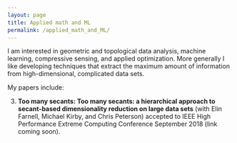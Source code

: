 ```yaml
---
layout: page
title: Applied math and ML
permalink: /applied_math_and_ML/
---
```


I am interested in geometric and topological data analysis, machine learning, compressive sensing, and applied optimization. More generally I like developing techniques that extract the maximum amount of information from high-dimensional, complicated data sets. 

My papers include:

3. **Too many secants: Too many secants: a hierarchical approach to secant-based dimensionality reduction on large data sets** (with Elin Farnell, Michael Kirby, and Chris Peterson) accepted to IEEE High Performance Extreme Computing Conference September 2018 (link coming soon).

<!--
| ![pumpkin illumination pictures and their projection](double_pumpkin_projection.png) |
|:--:|
| *Right: The projection (using the SAP algorithm from the paper above) of a collection of points corresponding to images of a plastic pumpkin with various illuminations, to 3-dimensions. (Left and middle) The images corresponding to the two extreme points circled in red. The parabola traced out by the data in 3-dimensions corresponds to changes in illumination as the light source smoothly changes position.* | 
__>

2. **A GPU-oriented algorithm design for secant-based dimensionality reduction** (with Elin Farnell, Michael Kirby, and Chris Peterson) to appear in the Proceedings of the 17th IEEE International Symposium on Parallel and Distributed Computing. [ArXiv version](https://arxiv.org/abs/1807.03425)

| ![pumpkin images projection](Pumpkin_Proj_SAP_Reel1ColorPCA.png) |
|:--:|
| *The projection (using the SAP algorithm from the paper above) of a collection of points corresponding to images of a plastic pumpkin with various illuminations, to 3-dimensions. The parabola traced out by the data in 3-dimensions corresponds to changes in illumination as the light source smoothly changes position.* |

| ![extreme_pumpkin_pictures](double_pumpkin2.png)
|:--:| 
| *The images corresponding to the two extreme points circled in red.* |

1. **Endmember extraction on the Grassmannian** (with Elin Farnell, Michael Kirby, and Chris Peterson) to appear in the Proceedings of the 2018 IEEE Data Science Workshop. [ArXiv version](https://arxiv.org/abs/1807.01401)

| ![Indian_pines_endmembers](IP_Grassmannian_embedding.png) |
|:--:|
| *Right: (Left) Ground truth labels for the Indian Pines dataset. The yellow dots indicate points that our algorithm identified as endmembers of the image. In other words, the yellow points would correspond to extreme points in the image of the MDS mapping of subspaces spanned by spectral curves in the Grassmann manifold G(9,200) to Euclidean space (a projection down to 3-dimensional Euclidean space is shown at right).* | 


In progress:

1. **Using dictionary learning to predict health outcomes** (with Elin Farnell, Michael Kirby, and Chris Peterson).
